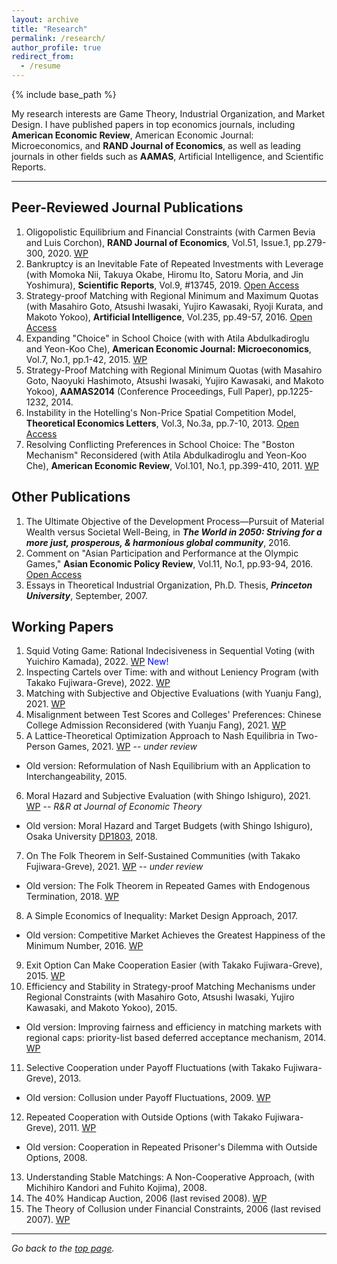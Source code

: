 ```yaml
---
layout: archive
title: "Research"
permalink: /research/
author_profile: true
redirect_from:
  - /resume
---
```


{% include base_path %}

My research interests are Game Theory, Industrial Organization, and Market Design. I have published papers in top economics journals, including **American Economic Review**, American Economic Journal: Microeconomics, and **RAND Journal of Economics**, as well as leading journals in other fields such as **AAMAS**, Artificial Intelligence, and Scientific Reports.

------

## Peer-Reviewed Journal Publications
1. Oligopolistic Equilibrium and Financial Constraints (with Carmen Bevia and Luis Corchon), **RAND Journal of Economics**, Vol.51, Issue.1, pp.279-300, 2020.  [WP](https://papers.ssrn.com/sol3/papers.cfm?abstract_id=1806055) 
2. Bankruptcy is an Inevitable Fate of Repeated Investments with Leverage (with Momoka Nii, Takuya Okabe, Hiromu Ito, Satoru Moria, and Jin Yoshimura), **Scientific Reports**, Vol.9, #13745, 2019.  [Open Access](https://www.nature.com/articles/s41598-019-50237-6)
3. Strategy-proof Matching with Regional Minimum and Maximum Quotas (with Masahiro Goto,  Atsushi Iwasaki, Yujiro Kawasaki, Ryoji Kurata, and Makoto Yokoo), **Artificial Intelligence**, Vol.235, pp.49-57, 2016.  [Open Access](https://www.sciencedirect.com/science/article/pii/S0004370216300133)
4. Expanding "Choice" in School Choice (with with Atila Abdulkadiroglu and Yeon-Koo Che), **American Economic Journal: Microeconomics**, Vol.7, No.1, pp.1-42, 2015.  [WP](https://papers.ssrn.com/sol3/papers.cfm?abstract_id=1308730)
5. Strategy-Proof Matching with Regional Minimum Quotas (with Masahiro Goto, Naoyuki Hashimoto, Atsushi Iwasaki, Yujiro Kawasaki, and Makoto Yokoo), **AAMAS2014** (Conference Proceedings, Full Paper), pp.1225-1232, 2014.
6. Instability in the Hotelling's Non-Price Spatial Competition Model, **Theoretical Economics Letters**, Vol.3, No.3a, pp.7-10, 2013.  [Open Access](https://www.scirp.org/journal/PaperInformation.aspx?PaperID=33207) 
7. Resolving Conflicting Preferences in School Choice: The "Boston Mechanism" Reconsidered (with Atila Abdulkadiroglu and Yeon-Koo Che), **American Economic Review**, Vol.101, No.1, pp.399-410, 2011.  [WP](https://papers.ssrn.com/sol3/papers.cfm?abstract_id=1465293) 

## Other Publications
1. The Ultimate Objective of the Development Process—Pursuit of Material Wealth versus Societal Well-Being, in ***The World in 2050: Striving for a more just, prosperous, & harmonious global community***, 2016. 
2. Comment on "Asian Participation and Performance at the Olympic Games," **Asian Economic Policy Review**, Vol.11, No.1, pp.93-94, 2016.  [Open Access](https://onlinelibrary.wiley.com/doi/full/10.1111/aepr.12120)
3. Essays in Theoretical Industrial Organization, Ph.D. Thesis, ***Princeton University***, September, 2007.

## Working Papers
1. Squid Voting Game: Rational Indecisiveness in Sequential Voting (with Yuichiro Kamada), 2022.  [WP](https://papers.ssrn.com/sol3/papers.cfm?abstract_id=4238134) <span style="color: blue;">New!</span>
2. Inspecting Cartels over Time: with and without Leniency Program (with Takako Fujiwara-Greve), 2022.  [WP](https://papers.ssrn.com/sol3/papers.cfm?abstract_id=4063062) 
3. Matching with Subjective and Objective Evaluations (with Yuanju Fang), 2021.  [WP](https://papers.ssrn.com/sol3/papers.cfm?abstract_id=3914551)   
4. Misalignment between Test Scores and Colleges' Preferences: Chinese College Admission Reconsidered (with Yuanju Fang), 2021.  [WP](https://papers.ssrn.com/sol3/papers.cfm?abstract_id=3914742)  
5. A Lattice-Theoretical Optimization Approach to Nash Equilibria in Two-Person Games, 2021.  [WP](https://papers.ssrn.com/sol3/papers.cfm?abstract_id=2620861) -- *under review*
  * Old version: Reformulation of Nash Equilibrium with an Application to Interchangeability, 2015.
6. Moral Hazard and Subjective Evaluation (with Shingo Ishiguro), 2021.  [WP](https://papers.ssrn.com/sol3/papers.cfm?abstract_id=3839295) -- *R&R at Journal of Economic Theory*
  * Old version: Moral Hazard and Target Budgets (with Shingo Ishiguro), Osaka University [DP1803](http://www2.econ.osaka-u.ac.jp/library/global/dp/1803.pdf), 2018. 
7. On The Folk Theorem in Self-Sustained Communities (with Takako Fujiwara-Greve), 2021.  [WP](https://papers.ssrn.com/sol3/papers.cfm?abstract_id=3879767) -- *under review*
  * Old version: The Folk Theorem in Repeated Games with Endogenous Termination, 2018.  [WP](https://papers.ssrn.com/sol3/papers.cfm?abstract_id=3267427)
8. A Simple Economics of Inequality: Market Design Approach, 2017.
  * Old version: Competitive Market Achieves the Greatest Happiness of the Minimum Number, 2016.  [WP](https://papers.ssrn.com/sol3/papers.cfm?abstract_id=2755893) 
9. Exit Option Can Make Cooperation Easier (with Takako Fujiwara-Greve), 2015.  [WP](https://papers.ssrn.com/sol3/papers.cfm?abstract_id=2558661)
10. Efficiency and Stability in Strategy-proof Matching Mechanisms under Regional Constraints (with Masahiro Goto, Atsushi Iwasaki, Yujiro Kawasaki, and Makoto Yokoo), 2015.
  * Old version: Improving fairness and efficiency in matching markets with regional caps: priority-list based deferred acceptance mechanism, 2014.  [WP](https://mpra.ub.uni-muenchen.de/53409/)
11. Selective Cooperation under Payoff Fluctuations (with Takako Fujiwara-Greve), 2013.
  * Old version: Collusion under Payoff Fluctuations, 2009.  [WP](https://papers.ssrn.com/sol3/papers.cfm?abstract_id=1420822)
12. Repeated Cooperation with Outside Options (with Takako Fujiwara-Greve), 2011.  [WP](https://papers.ssrn.com/sol3/papers.cfm?abstract_id=1092359)
  * Old version: Cooperation in Repeated Prisoner's Dilemma with Outside Options, 2008.
13. Understanding Stable Matchings: A Non-Cooperative Approach, (with Michihiro Kandori and Fuhito Kojima), 2008.
14. The 40% Handicap Auction, 2006 (last revised 2008).  [WP](https://papers.ssrn.com/sol3/papers.cfm?abstract_id=922996)
15. The Theory of Collusion under Financial Constraints, 2006 (last revised 2007).  [WP](https://papers.ssrn.com/sol3/papers.cfm?abstract_id=922902)

------ 

*Go back to the [top page](https://yagena.github.io/).*
